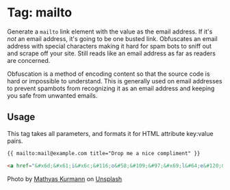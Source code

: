 # Tag: mailto

Generate a `mailto` link element with the value as the email address. If it's _not_ an email address, it's going to be one busted link. Obfuscates an email address with special characters making it hard for spam bots to sniff out and scrape off your site. Still reads like an email address as far as readers are concerned.
 
 Obfuscation is a method of encoding content so that the source code is hard or impossible to understand. This is generally used on email addresses to prevent spambots from recognizing it as an email address and keeping you safe from unwanted emails.
 
## Usage

This tag takes all parameters, and formats it for HTML attribute key:value pairs.

```html
{{ mailto:mail@example.com title="Drop me a nice compliment" }}
```

```html
<a href="&#x6d;&#x61;i&#x6c;&#116;o&#58;&#109;&#97;&#x69;l&#64;e&#120;&#97;&#x6d;&#112;&#108;&#101;&#46;c&#111;m" title="Drop me a nice compliment">&#109;&#97;&#x69;l&#64;e&#120;&#97;&#x6d;&#112;&#108;&#101;&#46;c&#111;m</a>
```

Photo by [Mathyas Kurmann] on [Unsplash]

[Mathyas Kurmann]: https://unsplash.com/photos/fb7yNPbT0l8?utm_source=unsplash&amp;utm_medium=referral&amp;utm_content=creditCopyText
[Unsplash]: https://unsplash.com/search/photos/mail?utm_source=unsplash&amp;utm_medium=referral&amp;utm_content=creditCopyText
